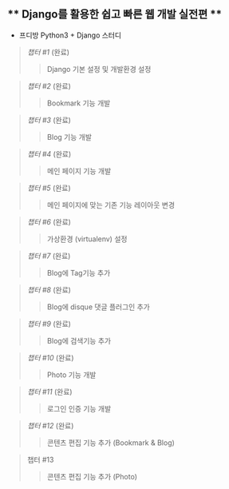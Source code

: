 ** Django를 활용한 쉽고 빠른 웹 개발 실전편 **
---
* 프디방 Python3 + Django 스터디
> *챕터 #1* (완료)
>> Django 기본 설정 및 개발환경 설정

> *챕터 #2* (완료)
>> Bookmark 기능 개발

> *챕터 #3* (완료)
>> Blog 기능 개발

> *챕터 #4* (완료)
>> 메인 페이지 기능 개발

> *챕터 #5* (완료)
>> 메인 페이지에 맞는 기존 기능 레이아웃 변경

> *챕터 #6* (완료)
>> 가상환경 (virtualenv) 설정 

> *챕터 #7* (완료)
>> Blog에 Tag기능 추가

> *챕터 #8* (완료)
>> Blog에 disque 댓글 플러그인 추가 

> *챕터 #9* (완료)
>> Blog에 검색기능 추가

> *챕터 #10* (완료)
>> Photo 기능 개발

> *챕터 #11* (완료)
>> 로그인 인증 기능 개발

> *챕터 #12* (완료)
>> 콘텐츠 편집 기능 추가 (Bookmark & Blog)

> 챕터 #13
>> 콘텐츠 편집 기능 추가 (Photo)

